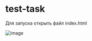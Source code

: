 # test-task

Для запуска открыть файл index.html

![image](https://github.com/user-attachments/assets/cd2286ab-c897-4a82-a1ed-267f403a50ff)
